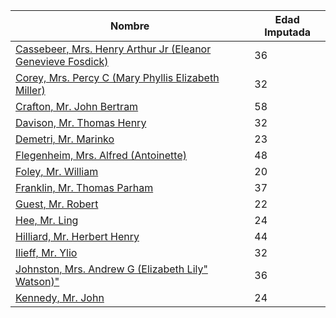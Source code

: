 | Nombre                                                                                                                                        | Edad Imputada |
|-----------------------------------------------------------------------------------------------------------------------------------------------|---------------|
| [Cassebeer, Mrs. Henry Arthur Jr (Eleanor Genevieve Fosdick)](https://www.encyclopedia-titanica.org/titanic-survivor/eleanor-cassebeer.html)  | 36            |
| [Corey, Mrs. Percy C (Mary Phyllis Elizabeth Miller)](https://www.encyclopedia-titanica.org/titanic-victim/mary-phyllis-elizabeth-corey.html) | 32            |
| [Crafton, Mr. John Bertram](https://www.encyclopedia-titanica.org/titanic-victim/john-bertram-crafton.html)                                   | 58            |
| [Davison, Mr. Thomas Henry](https://www.encyclopedia-titanica.org/titanic-victim/thomas-henry-davison.html)                                   | 32            |
| [Demetri, Mr. Marinko](https://www.encyclopedia-titanica.org/titanic-victim/dmitri-marinko.html)                                              | 23            |
| [Flegenheim, Mrs. Alfred (Antoinette)](https://www.encyclopedia-titanica.org/titanic-survivor/antoinette-flegenheim.html)                     | 48            |
| [Foley, Mr. William](https://www.encyclopedia-titanica.org/titanic-victim/william-foley.html)                                                 | 20            |
| [Franklin, Mr. Thomas Parham](https://www.encyclopedia-titanica.org/titanic-victim/thomas-parnham-franklin.html)                              | 37            |
| [Guest, Mr. Robert](https://www.encyclopedia-titanica.org/titanic-victim/robert-stephen-guest.html)                                           | 22            |
| [Hee, Mr. Ling](https://www.encyclopedia-titanica.org/titanic-survivor/ling-hee.html)                                                         | 24            |
| [Hilliard, Mr. Herbert Henry](https://www.encyclopedia-titanica.org/titanic-victim/herbert-henry-hilliard.html)                               | 44            |
| [Ilieff, Mr. Ylio](https://www.encyclopedia-titanica.org/titanic-victim/ilyo-iliev.html)                                                      | 32            |
| [Johnston, Mrs. Andrew G (Elizabeth Lily" Watson)"](https://www.encyclopedia-titanica.org/titanic-victim/eliza-johnston.html)                 | 36            |
| [Kennedy, Mr. John](https://www.encyclopedia-titanica.org/titanic-survivor/john-kennedy.html)                                                 | 24            |
